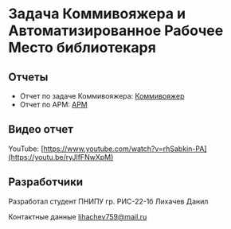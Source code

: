 # Задача Коммивояжера и Автоматизированное Рабочее Место библиотекаря
## Отчеты
- Отчет по задаче Коммивояжера: [Коммивояжер](https://github.com/lihach53/Creative-work/blob/main/TravellingSalesmanProblem/Отчет%20по%20TSP.docx)
- Отчет по АРМ: [АРМ](https://github.com/lihach53/Creative-work/blob/main/АРМ%20библиотекаря/Отчет%20по%20АРМу.docx)
## Видео отчет
YouTube: [https://www.youtube.com/watch?v=rhSabkin-PA](https://youtu.be/ryJlfFNwXpM)
## Разработчики 
Разработал студент ПНИПУ гр. РИС-22-1б Лихачев Данил

Контактные данные lihachev759@mail.ru
